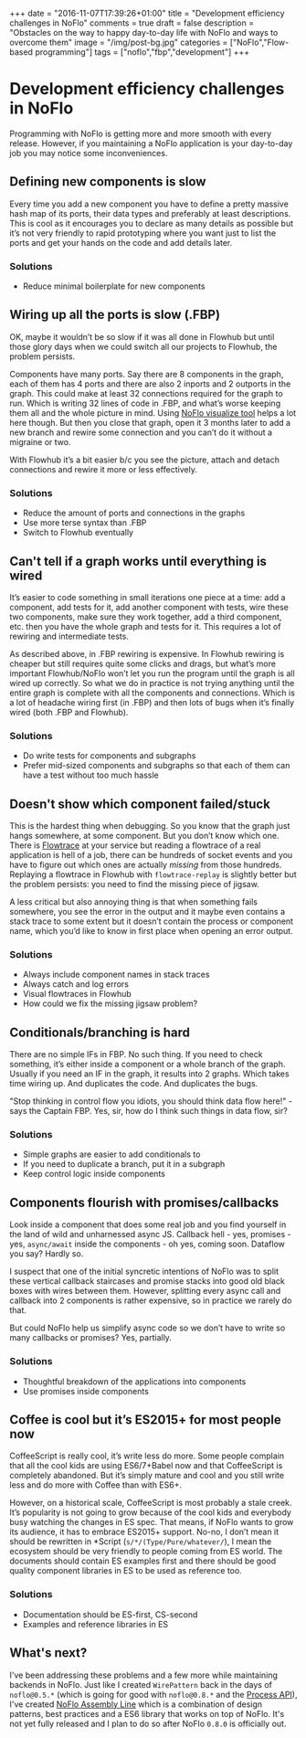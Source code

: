 +++
date = "2016-11-07T17:39:26+01:00"
title = "Development efficiency challenges in NoFlo"
comments = true
draft = false
description = "Obstacles on the way to happy day-to-day life with NoFlo and ways to overcome them"
image = "/img/post-bg.jpg"
categories = ["NoFlo","Flow-based programming"]
tags = ["noflo","fbp","development"]
+++

# Development efficiency challenges in NoFlo

Programming with NoFlo is getting more and more smooth with every release. However, if you maintaining a NoFlo application is your day-to-day job you may notice some inconveniences.

## Defining new components is slow

Every time you add a new component you have to define a pretty massive hash map of its ports, their data types and preferably at least descriptions. This is cool as it encourages you to declare as many details as possible but it’s not very friendly to rapid prototyping where you want just to list the ports and get your hands on the code and add details later.

### Solutions

* Reduce minimal boilerplate for new components

## Wiring up all the ports is slow (.FBP)

OK, maybe it wouldn’t be so slow if it was all done in Flowhub but until those glory days when we could switch all our projects to Flowhub, the problem persists.

Components have many ports. Say there are 8 components in the graph, each of them has 4 ports and there are also 2 inports and 2 outports in the graph. This could make at least 32 connections required for the graph to run. Which is writing 32 lines of code in .FBP, and what’s worse keeping them all and the whole picture in mind. Using [NoFlo visualize tool](https://noflojs.org/visualize/) helps a lot here though. But then you close that graph, open it 3 months later to add a new branch and rewire some connection and you can’t do it without a migraine or two.

With Flowhub it’s a bit easier b/c you see the picture, attach and detach connections and rewire it more or less effectively.

### Solutions

* Reduce the amount of ports and connections in the graphs
* Use more terse syntax than .FBP
* Switch to Flowhub eventually

## Can't tell if a graph works until everything is wired

It’s easier to code something in small iterations one piece at a time: add a component, add tests for it, add another component with tests, wire these two components, make sure they work together, add a third component, etc. then you have the whole graph and tests for it. This requires a lot of rewiring and intermediate tests.

As described above, in .FBP rewiring is expensive. In Flowhub rewiring is cheaper but still requires quite some clicks and drags, but what’s more important Flowhub/NoFlo won’t let you run the program until the graph is all wired up correctly. So what we do in practice is not trying anything until the entire graph is complete with all the components and connections. Which is a lot of headache wiring first (in .FBP) and then lots of bugs when it’s finally wired (both .FBP and Flowhub).

### Solutions

* Do write tests for components and subgraphs
* Prefer mid-sized components and subgraphs so that each of them can have a test without too much hassle

## Doesn't show which component failed/stuck

This is the hardest thing when debugging. So you know that the graph just hangs somewhere, at some component. But you don’t know which one. There is [Flowtrace](https://www.npmjs.com/package/flowtrace) at your service but reading a flowtrace of a real application is hell of a job, there can be hundreds of socket events and you have to figure out which ones are actually *missing* from those hundreds. Replaying a flowtrace in Flowhub with `flowtrace-replay` is slightly better but the problem persists: you need to find the missing piece of jigsaw.

A less critical but also annoying thing is that when something fails somewhere, you see the error in the output and it maybe even contains a stack trace to some extent but it doesn’t contain the process or component name, which you’d like to know in first place when opening an error output.

### Solutions

* Always include component names in stack traces
* Always catch and log errors
* Visual flowtraces in Flowhub
* How could we fix the missing jigsaw problem?

## Conditionals/branching is hard

There are no simple IFs in FBP. No such thing. If you need to check something, it’s either inside a component or a whole branch of the graph. Usually if you need an IF in the graph, it results into 2 graphs. Which takes time wiring up. And duplicates the code. And duplicates the bugs.

"Stop thinking in control flow you idiots, you should think data flow here!" - says the Captain FBP. Yes, sir, how do I think such things in data flow, sir?

### Solutions

* Simple graphs are easier to add conditionals to
* If you need to duplicate a branch, put it in a subgraph
* Keep control logic inside components

## Components flourish with promises/callbacks

Look inside a component that does some real job and you find yourself in the land of wild and unharnessed async JS. Callback hell - yes, promises - yes, `async/await` inside the components - oh yes, coming soon. Dataflow you say? Hardly so.

I suspect that one of the initial syncretic intentions of NoFlo was to split these vertical callback staircases and promise stacks into good old black boxes with wires between them. However, splitting every async call and callback into 2 components is rather expensive, so in practice we rarely do that.

But could NoFlo help us simplify async code so we don’t have to write so many callbacks or promises? Yes, partially.

### Solutions

* Thoughtful breakdown of the applications into components
* Use promises inside components

## Coffee is cool but it’s ES2015+ for most people now

CoffeeScript is really cool, it’s write less do more. Some people complain that all the cool kids are using ES6/7+Babel now and that CoffeeScript is completely abandoned. But it’s simply mature and cool and you still write less and do more with Coffee than with ES6+.

However, on a historical scale, CoffeeScript is most probably a stale creek. It’s popularity is not going to grow because of the cool kids and everybody busy watching the changes in ES spec. That means, if NoFlo wants to grow its audience, it has to embrace ES2015+ support. No-no, I don’t mean it should be rewritten in *Script (`s/*/(Type/Pure/whatever/`), I mean the ecosystem should be very friendly to people coming from ES world. The documents should contain ES examples first and there should be good quality component libraries in ES to be used as reference too.

### Solutions

* Documentation should be ES-first, CS-second
* Examples and reference libraries in ES

## What's next?

I've been addressing these problems and a few more while maintaining backends in NoFlo. Just like I created `WirePattern` back in the days of `noflo@0.5.*` (which is going for good with `noflo@0.8.*` and the [Process API](http://bergie.iki.fi/blog/noflo-process-api/)), I've created [NoFlo Assembly Line](https://github.com/trustmaster/noflo-assembly) which is a combination of design patterns, best practices and a ES6 library that works on top of NoFlo. It's not yet fully released and I plan to do so after NoFlo `0.8.0` is officially out.
